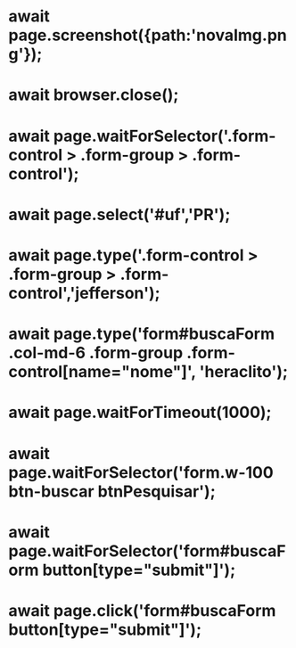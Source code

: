 # await page.screenshot({path:'novaImg.png'});
# await browser.close();
# await page.waitForSelector('.form-control > .form-group > .form-control');
# await page.select('#uf','PR');
# await page.type('.form-control > .form-group > .form-control','jefferson');



# await page.type('form#buscaForm .col-md-6 .form-group .form-control[name="nome"]', 'heraclito');

# await page.waitForTimeout(1000);


# await page.waitForSelector('form.w-100 btn-buscar btnPesquisar');
# await page.waitForSelector('form#buscaForm button[type="submit"]'); 
# await page.click('form#buscaForm button[type="submit"]');

